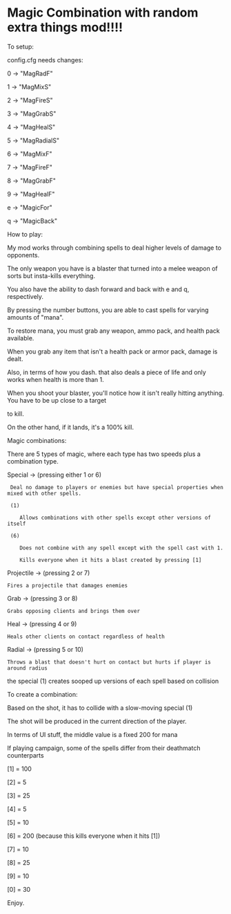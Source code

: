 Magic Combination with random extra things mod!!!!
=============

To setup:

  config.cfg needs changes:
  
  0 -> "MagRadF"
  
  1 -> "MagMixS"
  
  2 -> "MagFireS"
  
  3 -> "MagGrabS"
  
  4 -> "MagHealS"
  
  5 -> "MagRadialS"
  
  6 -> "MagMixF"
  
  7 -> "MagFireF"
  
  8 -> "MagGrabF"
  
  9 -> "MagHealF"
  
  
  e -> "MagicFor"
  
  q -> "MagicBack"
  
  
How to play:

  My mod works through combining spells to deal higher levels of damage to opponents. 
  
  The only weapon you have is a blaster that turned into a melee weapon of sorts but insta-kills everything. 
  
  You also have the ability to dash forward and back with e and q, respectively. 
  
  By pressing the number buttons, you are able to cast spells for varying amounts of "mana".
  
  
  To restore mana, you must grab any weapon, ammo pack, and health pack available. 
  
  When you grab any item that isn't a health pack or armor pack, damage is dealt. 
  
  Also, in terms of how you dash. that also deals a piece of life and only works when health is more than 1.
  
  
  When you shoot your blaster, you'll notice how it isn't really hitting anything. You have to be up close to a target 
  
  to kill.
  
  On the other hand, if it lands, it's a 100% kill.
  
Magic combinations:

There are 5 types of magic, where each type has two speeds plus a combination type.


Special -> (pressing either 1 or 6)

     Deal no damage to players or enemies but have special properties when mixed with other spells.
     
     (1)
     
        Allows combinations with other spells except other versions of itself
        
     (6)
     
        Does not combine with any spell except with the spell cast with 1.
        
        Kills everyone when it hits a blast created by pressing [1]
        
Projectile -> (pressing 2 or 7)

    Fires a projectile that damages enemies
    
Grab -> (pressing 3 or 8)

    Grabs opposing clients and brings them over
    
Heal -> (pressing 4 or 9)

    Heals other clients on contact regardless of health
    
Radial -> (pressing 5 or 10)

    Throws a blast that doesn't hurt on contact but hurts if player is around radius
  
the special (1) creates sooped up versions of each spell based on collision


To create a combination:

  Based on the shot, it has to collide with a slow-moving special (1)
  
  The shot will be produced in the current direction of the player. 
  
  
In terms of UI stuff, the middle value is a fixed 200 for mana


If playing campaign, some of the spells differ from their deathmatch counterparts

  [1] = 100
  
  [2] = 5
  
  [3] = 25
  
  [4] = 5
  
  [5] = 10
  
  [6] = 200 (because this kills everyone when it hits [1])
  
  [7] = 10
  
  [8] = 25
  
  [9] = 10
  
  [0] = 30


Enjoy.
  


